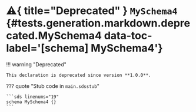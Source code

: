 # :warning:{ title="Deprecated" } <code class="doc-symbol doc-symbol-schema"></code> `MySchema4` {#tests.generation.markdown.deprecated.MySchema4 data-toc-label='[schema] MySchema4'}

!!! warning "Deprecated"

    This declaration is deprecated since version **1.0.0**.

??? quote "Stub code in `main.sdsstub`"

    ```sds linenums="19"
    schema MySchema4 {}
    ```
